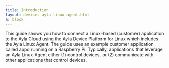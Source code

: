 ```yaml
---
title: Introduction
layout: devices-ayla-linux-agent.html
a: block
---
```


This guide shows you how to connect a Linux-based (customer) application to the Ayla Cloud using the Ayla Device Platform for Linux which includes the Ayla Linux Agent. The guide uses an example customer application called appd running on a Raspberry Pi. Typically, applications that leverage an Ayla Linux Agent either (1) control devices, or (2) communicate with other applications that control devices.